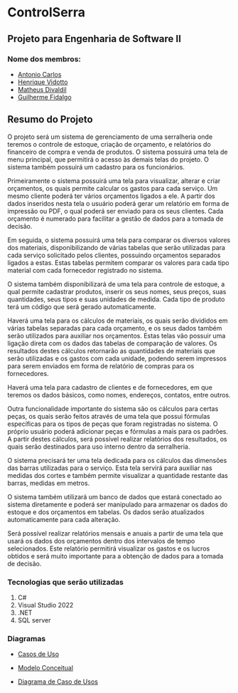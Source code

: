 # ControlSerra
## **Projeto para Engenharia de Software II**

### Nome dos membros:
* [Antonio Carlos](https://github.com/antonioN313)
* [Henrique Vidotto](https://github.com/HenriqueVidotto) 
* [Matheus Divaldil](https://github.com/Divaldil)
* [Guilherme Fidalgo](https://github.com/Pepelepew0000)


**Resumo do Projeto**
--
  O projeto será um sistema de gerenciamento de uma serralheria onde teremos o controle de estoque, criação de orçamento, e relatórios do financeiro de compra e venda de produtos. O sistema possuirá uma tela de menu principal, que permitirá o acesso às demais telas do projeto. O sistema também possuirá um cadastro para os funcionários.

  Primeiramente o sistema possuirá uma tela para visualizar, alterar e criar orçamentos, os quais permite calcular os gastos para cada serviço. Um mesmo cliente poderá ter vários orçamentos ligados a ele. A partir dos dados inseridos nesta tela o usuário poderá gerar um relatório em forma de impressão ou PDF, o qual poderá ser enviado para os seus clientes. Cada orçamento é numerado para facilitar a gestão de dados para a tomada de decisão.

  Em seguida, o sistema possuirá uma tela para comparar os diversos valores dos materiais, disponibilizando de várias tabelas que serão utilizadas para cada serviço solicitado pelos clientes, possuindo orçamentos separados ligados a estas. Estas tabelas permitem comparar os valores para cada tipo material com cada fornecedor registrado no sistema. 

  O sistema também disponibilizará de uma tela para controle de estoque, a qual permite cadastrar produtos, inserir os seus nomes, seus preços, suas quantidades, seus tipos e suas unidades de medida. Cada tipo de produto terá um código que será gerado automaticamente.

  Haverá uma tela para os cálculos de materiais, os quais serão divididos em várias tabelas separadas para cada orçamento, e os seus dados também serão utilizados para auxiliar nos orçamentos. Estas telas vão possuir uma ligação direta com os dados das tabelas de comparação de valores. Os resultados destes cálculos retornarão as quantidades de materiais que serão utilizadas e os gastos com cada unidade, podendo serem impressos para serem enviados em forma de relatório de compras para os fornecedores.

  Haverá uma tela para cadastro de clientes e de fornecedores, em que teremos os dados básicos, como nomes, endereços, contatos, entre outros. 

  Outra funcionalidade importante do sistema são os cálculos para certas peças, os quais serão feitos através de uma tela que possui fórmulas específicas para os tipos de peças que foram registradas no sistema. O próprio usuário poderá adicionar peças e fórmulas a mais para os padrões. A partir destes cálculos, será possível realizar relatórios dos resultados, os quais serão destinados para uso interno dentro da serralheria. 

  O sistema precisará ter uma tela dedicada para os cálculos das dimensões das barras utilizadas para o serviço. Esta tela servirá para auxiliar nas medidas dos cortes e também permite visualizar a quantidade restante das barras, medidas em metros.

  O sistema também utilizará um banco de dados que estará conectado ao sistema diretamente e poderá ser manipulado para armazenar os dados do estoque e dos orçamentos em tabelas. Os dados serão atualizados automaticamente para cada alteração.

  Será possível realizar relatórios mensais e anuais a partir de uma tela que usará os dados dos orçamentos dentro dos intervalos de tempo selecionados. Este relatório permitirá visualizar os gastos e os lucros obtidos e será muito importante para a obtenção de dados para a tomada de decisão.



### Tecnologias que serão utilizadas 
1. C# 
2. Visual Studio 2022 
3. .NET 
4. SQL server

### Diagramas
* [Casos de Uso](https://lucid.app/lucidchart/07d734ed-2e45-4530-ac15-beea849375ff/edit?viewport_loc=-199%2C-539%2C2269%2C1065%2C0_0&invitationId=inv_1c0ae9a6-23b7-4215-a7b9-c9a18655fd77)

* [Modelo Conceitual](https://lucid.app/lucidchart/6c190a1c-71f4-4dc8-8e40-65969211247f/edit?viewport_loc=-259%2C558%2C2209%2C1214%2CHWEp-vi-RSFO&invitationId=inv_8beab30f-707b-4674-a1c6-568abbdedbcb)

* [Diagrama de Caso de Usos](https://lucid.app/lucidchart/07d734ed-2e45-4530-ac15-beea849375ff/edit?viewport_loc=-199%2C-56%2C2269%2C1248%2C0_0&invitationId=inv_1c0ae9a6-23b7-4215-a7b9-c9a18655fd77)
